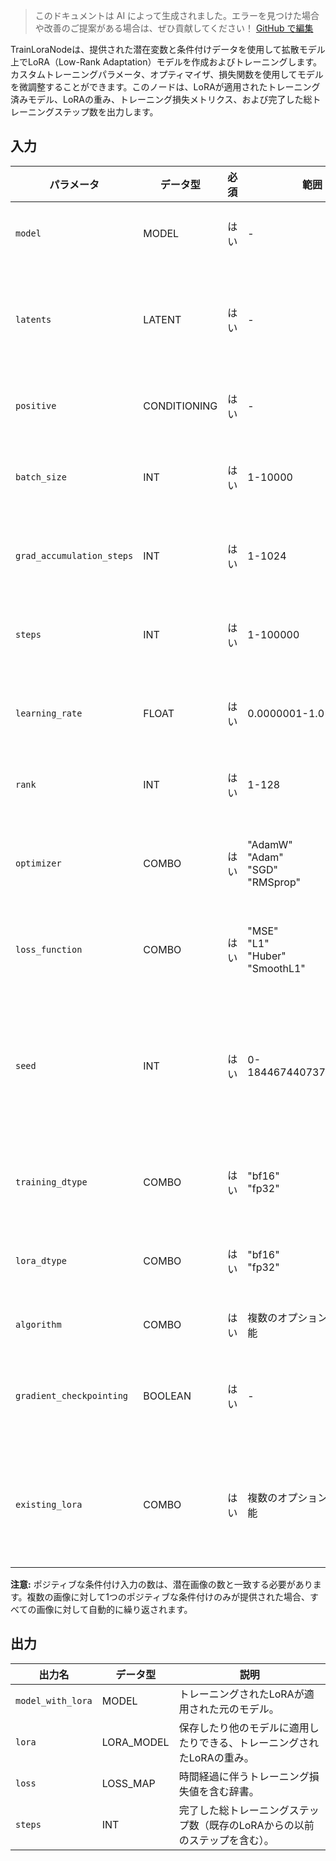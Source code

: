 > このドキュメントは AI によって生成されました。エラーを見つけた場合や改善のご提案がある場合は、ぜひ貢献してください！ [GitHub で編集](https://github.com/Comfy-Org/embedded-docs/blob/main/comfyui_embedded_docs/docs/TrainLoraNode/ja.md)

TrainLoraNodeは、提供された潜在変数と条件付けデータを使用して拡散モデル上でLoRA（Low-Rank Adaptation）モデルを作成およびトレーニングします。カスタムトレーニングパラメータ、オプティマイザ、損失関数を使用してモデルを微調整することができます。このノードは、LoRAが適用されたトレーニング済みモデル、LoRAの重み、トレーニング損失メトリクス、および完了した総トレーニングステップ数を出力します。

## 入力

| パラメータ | データ型 | 必須 | 範囲 | 説明 |
|-----------|-----------|----------|-------|-------------|
| `model` | MODEL | はい | - | LoRAをトレーニングする対象のモデル。 |
| `latents` | LATENT | はい | - | トレーニングに使用する潜在変数。モデルのデータセット/入力として機能します。 |
| `positive` | CONDITIONING | はい | - | トレーニングに使用するポジティブな条件付け。 |
| `batch_size` | INT | はい | 1-10000 | トレーニングに使用するバッチサイズ（デフォルト: 1）。 |
| `grad_accumulation_steps` | INT | はい | 1-1024 | トレーニングに使用する勾配累積ステップ数（デフォルト: 1）。 |
| `steps` | INT | はい | 1-100000 | LoRAをトレーニングするステップ数（デフォルト: 16）。 |
| `learning_rate` | FLOAT | はい | 0.0000001-1.0 | トレーニングに使用する学習率（デフォルト: 0.0005）。 |
| `rank` | INT | はい | 1-128 | LoRAレイヤーのランク（デフォルト: 8）。 |
| `optimizer` | COMBO | はい | "AdamW"<br>"Adam"<br>"SGD"<br>"RMSprop" | トレーニングに使用するオプティマイザ（デフォルト: "AdamW"）。 |
| `loss_function` | COMBO | はい | "MSE"<br>"L1"<br>"Huber"<br>"SmoothL1" | トレーニングに使用する損失関数（デフォルト: "MSE"）。 |
| `seed` | INT | はい | 0-18446744073709551615 | トレーニングに使用するシード（LoRA重みの初期化とノイズサンプリングのジェネレーターで使用）（デフォルト: 0）。 |
| `training_dtype` | COMBO | はい | "bf16"<br>"fp32" | トレーニングに使用するデータ型（デフォルト: "bf16"）。 |
| `lora_dtype` | COMBO | はい | "bf16"<br>"fp32" | LoRAに使用するデータ型（デフォルト: "bf16"）。 |
| `algorithm` | COMBO | はい | 複数のオプションが利用可能 | トレーニングに使用するアルゴリズム。 |
| `gradient_checkpointing` | BOOLEAN | はい | - | トレーニングに勾配チェックポイントを使用する（デフォルト: True）。 |
| `existing_lora` | COMBO | はい | 複数のオプションが利用可能 | 追加する既存のLoRA。新しいLoRAの場合はNoneに設定します（デフォルト: "[None]"）。 |

**注意:** ポジティブな条件付け入力の数は、潜在画像の数と一致する必要があります。複数の画像に対して1つのポジティブな条件付けのみが提供された場合、すべての画像に対して自動的に繰り返されます。

## 出力

| 出力名 | データ型 | 説明 |
|-------------|-----------|-------------|
| `model_with_lora` | MODEL | トレーニングされたLoRAが適用された元のモデル。 |
| `lora` | LORA_MODEL | 保存したり他のモデルに適用したりできる、トレーニングされたLoRAの重み。 |
| `loss` | LOSS_MAP | 時間経過に伴うトレーニング損失値を含む辞書。 |
| `steps` | INT | 完了した総トレーニングステップ数（既存のLoRAからの以前のステップを含む）。 |
